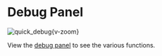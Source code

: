 # Debug Panel

![quick_debug](/images/quick_debug.png){v-zoom}

View the [debug panel](./quick-debug) to see the various functions.